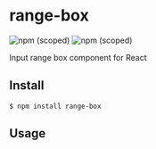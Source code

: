 # range-box
![npm (scoped)](https://img.shields.io/badge/npm-v1.0.0-blue.svg)
![npm (scoped)](https://img.shields.io/github/license/aslihanozfidan/range-box.svg)

Input range box component for React

## Install

```
$ npm install range-box
```

## Usage


